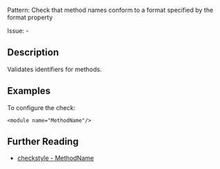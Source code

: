 Pattern: Check that method names conform to a format specified by the format property

Issue: -

## Description

Validates identifiers for methods. 

## Examples

To configure the check: 
    
    
    <module name="MethodName"/>

## Further Reading

* [checkstyle - MethodName](http://checkstyle.sourceforge.net/config_naming.html#MethodName)